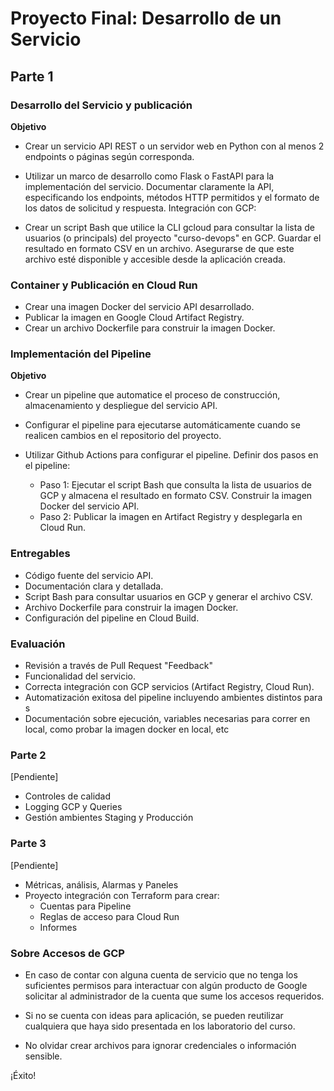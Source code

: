 # Proyecto Final: Desarrollo de un Servicio

## Parte 1

### Desarrollo del Servicio y publicación

**Objetivo**

- Crear un servicio API REST o un servidor web en Python con al menos 2 endpoints o páginas según corresponda.

- Utilizar un marco de desarrollo como Flask o FastAPI para la implementación del servicio.
Documentar claramente la API, especificando los endpoints, métodos HTTP permitidos y el formato de los datos de solicitud y respuesta.
Integración con GCP:

- Crear un script Bash que utilice la CLI gcloud para consultar la lista de usuarios (o principals) del proyecto "curso-devops" en GCP.
Guardar el resultado en formato CSV en un archivo.
Asegurarse de que este archivo esté disponible y accesible desde la aplicación creada.

### Container y Publicación en Cloud Run

- Crear una imagen Docker del servicio API desarrollado.
- Publicar la imagen en Google Cloud Artifact Registry.
- Crear un archivo Dockerfile para construir la imagen Docker.

### Implementación del Pipeline

**Objetivo**

- Crear un pipeline que automatice el proceso de construcción, almacenamiento y despliegue del servicio API.

- Configurar el pipeline para ejecutarse automáticamente cuando se realicen cambios en el repositorio del proyecto.

- Utilizar Github Actions para configurar el pipeline.
Definir dos pasos en el pipeline:

  - Paso 1: Ejecutar el script Bash que consulta la lista de usuarios de GCP y almacena el resultado en formato CSV. Construir la imagen Docker del servicio API.
  - Paso 2: Publicar la imagen en Artifact Registry y desplegarla en Cloud Run.


### Entregables

- Código fuente del servicio API.
- Documentación clara y detallada.
- Script Bash para consultar usuarios en GCP y generar el archivo CSV.
- Archivo Dockerfile para construir la imagen Docker.
- Configuración del pipeline en Cloud Build.

### Evaluación

- Revisión a través de Pull Request "Feedback"
- Funcionalidad del servicio.
- Correcta integración con GCP servicios (Artifact Registry, Cloud Run).
- Automatización exitosa del pipeline incluyendo ambientes distintos para s
- Documentación sobre ejecución, variables necesarias para correr en local, como probar la imagen docker en local, etc

### Parte 2

[Pendiente]
- Controles de calidad
- Logging GCP y Queries
- Gestión ambientes Staging y Producción

### Parte 3

[Pendiente]
- Métricas, análisis, Alarmas y Paneles
- Proyecto integración con Terraform para crear:
  - Cuentas para Pipeline
  - Reglas de acceso para Cloud Run
  - Informes

### Sobre Accesos de GCP

- En caso de contar con alguna cuenta de servicio que no tenga los suficientes permisos para interactuar con algún producto de Google solicitar al administrador de la cuenta que sume los accesos requeridos.

- Si no se cuenta con ideas para aplicación, se pueden reutilizar cualquiera que haya sido presentada en los laboratorio del curso.

- No olvidar crear archivos para ignorar credenciales o información sensible.

¡Éxito!
